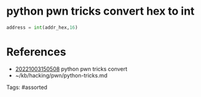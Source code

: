 # python pwn tricks convert hex to int
```python
address = int(addr_hex,16)
```

# References
- [20221003150508](/zet/20221003150508/README.md) python pwn tricks convert
- ~/kb/hacking/pwn/python-tricks.md

Tags:
    #assorted
